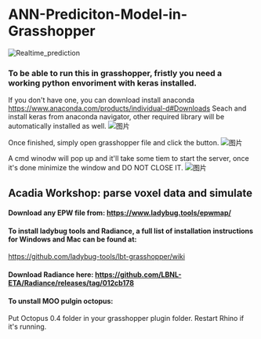 # ANN-Prediciton-Model-in-Grasshopper
![Realtime_prediction](https://user-images.githubusercontent.com/20478771/132944834-47a253ee-116e-4e70-9828-1ca4d36a1085.gif)

### To be able to run this in grasshopper, fristly you need a working python envoriment with keras installed.
If you don't have one, you can download install anaconda https://www.anaconda.com/products/individual-d#Downloads
Seach and install keras from anaconda navigator, other required library will be automatically installed as well.
![图片](https://user-images.githubusercontent.com/20478771/132944900-0fefa31a-b58a-46e4-b35d-1ede9f1f9e10.png)


Once finished, simply open grasshopper file and click the button.
![图片](https://user-images.githubusercontent.com/20478771/132944961-4fbbc5d2-9ca8-4824-9004-eefa521137f8.png)


A cmd winodw will pop up and it'll take some tiem to start the server, once it's done minimize the window and DO NOT CLOSE IT.
![图片](https://user-images.githubusercontent.com/20478771/132944969-5c9dd5d5-740f-46af-b2de-83158891fd77.png)

## Acadia Workshop: parse voxel data and simulate
#### Download any EPW file from: https://www.ladybug.tools/epwmap/

#### To install ladybug tools and Radiance, a full list of installation instructions for Windows and Mac can be found at:
https://github.com/ladybug-tools/lbt-grasshopper/wiki


#### Download Radiance here: https://github.com/LBNL-ETA/Radiance/releases/tag/012cb178


#### To unstall MOO pulgin octopus:
Put Octopus 0.4 folder in your grasshopper plugin folder. Restart Rhino if it's running.
